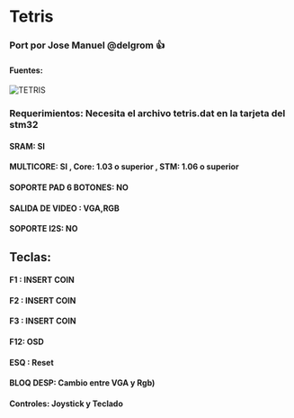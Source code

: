 # Tetris

### Port por Jose Manuel @delgrom :+1: 
#### Fuentes:

![TETRIS](https://user-images.githubusercontent.com/31018768/93262180-152a1c80-f7a4-11ea-9ad7-93ddde55c6ed.jpg)

### Requerimientos: Necesita el archivo tetris.dat en la tarjeta del stm32

#### SRAM: SI

#### MULTICORE: SI , Core: 1.03 o superior , STM: 1.06 o superior

#### SOPORTE PAD 6 BOTONES: NO

#### SALIDA DE VIDEO : VGA,RGB

#### SOPORTE I2S: NO

## Teclas:

#### F1  :    INSERT COIN
#### F2  :    INSERT COIN
#### F3  :    INSERT COIN
#### F12: OSD
#### ESQ :    Reset
#### BLOQ DESP: Cambio entre VGA y Rgb)
#### Controles: Joystick y Teclado
